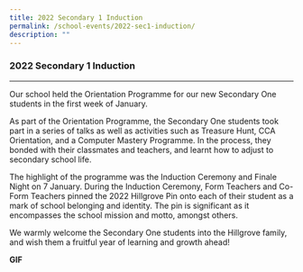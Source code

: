 ```yaml
---
title: 2022 Secondary 1 Induction
permalink: /school-events/2022-sec1-induction/
description: ""
---
```

### **2022 Secondary 1 Induction**
-----------------------------------------------------------------------------
Our school held the Orientation Programme for our new Secondary One students in the first week of January.

As part of the Orientation Programme, the Secondary One students took part in a series of talks as well as activities such as Treasure Hunt, CCA Orientation, and a Computer Mastery Programme. In the process, they bonded with their classmates and teachers, and learnt how to adjust to secondary school life.

The highlight of the programme was the Induction Ceremony and Finale Night on 7 January. During the Induction Ceremony, Form Teachers and Co-Form Teachers pinned the 2022 Hillgrove Pin onto each of their student as a mark of school belonging and identity. The pin is significant as it encompasses the school mission and motto, amongst others.

We warmly welcome the Secondary One students into the Hillgrove family, and wish them a fruitful year of learning and growth ahead!

**GIF**